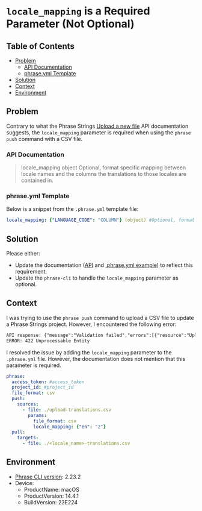 # `locale_mapping` is a Required Parameter (Not Optional)


## Table of Contents <!-- omit in toc -->

* [Problem](#problem)
  * [API Documentation](#api-documentation)
  * [phrase.yml Template](#phraseyml-template)
* [Solution](#solution)
* [Context](#context)
* [Environment](#environment)


## Problem

Contrary to what the Phrase Strings [Upload a new file](https://developers.phrase.com/api/#post-/projects/-project_id-/uploads) API documentation suggests, the `locale_mapping` parameter is required when using the `phrase push` command with a CSV file.


### API Documentation

> locale_mapping
> object
> Optional, format specific mapping between locale names and the columns the translations to those locales are contained in.


### phrase.yml Template

Below is a snippet from the `.phrase.yml` template file:

```yaml
locale_mapping: {"LANGUAGE_CODE": "COLUMN"} (object) #Optional, format specific (Excel, CSV) mapping between locale names and the columns the translations to those locales are contained in.
```


## Solution

Please either:
* Update the documentation ([API](https://developers.phrase.com/api/#post-/projects/-project_id-/uploads) and [.phrase.yml example](https://support.phrase.com/hc/en-us/articles/5784118494492)) to reflect this requirement.
* Update the `phrase-cli` to handle the `locale_mapping` parameter as optional.


## Context

I was trying to use the `phrase push` command to upload a CSV file to update a Phrase Strings project. However, I encountered the following error:

```txt
API response: {"message":"Validation failed","errors":[{"resource":"Upload","field":"locale_mapping","message":"You must provide a locale_mapping parameter."}]}
ERROR: 422 Unprocessable Entity
```

I resolved the issue by adding the `locale_mapping` parameter to the `.phrase.yml` file. However, the documentation does not mention that this parameter is required.

```yaml
phrase:
  access_token: #access_token
  project_id: #project_id
  file_format: csv
  push:
    sources:
      - file: ./upload-translations.csv
        params:
          file_format: csv
          locale_mapping: {"en": "2"}
  pull:
    targets:
      - file: ./<locale_name>-translations.csv
```


## Environment

* [Phrase CLI version](https://github.com/phrase/phrase-cli): 2.23.2
* Device:
  * ProductName: macOS
  * ProductVersion: 14.4.1
  * BuildVersion: 23E224
